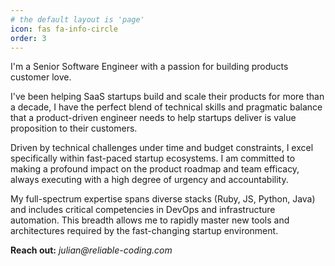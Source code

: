 ```yaml
---
# the default layout is 'page'
icon: fas fa-info-circle
order: 3
---
```



I'm a Senior Software Engineer with a passion for building products customer love.

I've been helping SaaS startups build and scale their products for more than a decade, I have the perfect blend of technical skills and pragmatic balance that a product-driven engineer needs to help startups deliver is value proposition to their customers. 

Driven by technical challenges under time and budget constraints, I excel specifically within fast-paced startup ecosystems. I am committed to making a profound impact on the product roadmap and team efficacy, always executing with a high degree of urgency and accountability.

My full-spectrum expertise spans diverse stacks (Ruby, JS, Python, Java) and includes critical competencies in DevOps and infrastructure automation. This breadth allows me to rapidly master new tools and architectures required by the fast-changing startup environment.

**Reach out:** _julian@reliable-coding.com_
